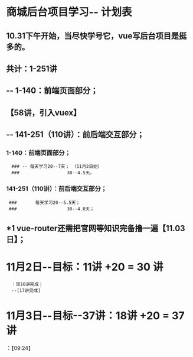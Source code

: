 # 商城后台项目学习-- 计划表

##  10.31下午开始，当尽快学号它，vue写后台项目是挺多的。
##  
##  共计：1-251讲
##  -- 1-140：前端页面部分；
##      【58讲，引入vuex】
##  
##  -- 141-251（110讲）：前后端交互部分；

### 1-140：前端页面部分；
      ### -- 每天学习20--7天； （11月2日始）
      ###                  30--4.5天。
###  141-251（110讲）：前后端交互部分；
     ###       每天学习20--5.5天；
	 ###                   30--4.0天；
	
## *1 vue-router还需把官网等知识完备撸一遍【11.03日】；	
	
# 11月2日--目标：11讲 +20 = 30 讲
      ：现10讲完成；
	  --[17讲完成]
	  
# 11月3日--目标--37讲：18讲 +20 = 37 讲	  
   ：【09:24】